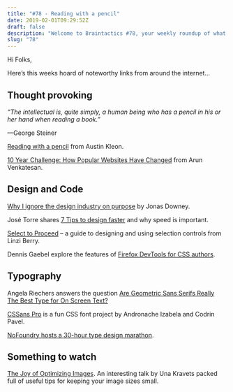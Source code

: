 ```yaml
---
title: "#78 - Reading with a pencil"
date: 2019-02-01T09:29:52Z
draft: false
description: "Welcome to Braintactics #78, your weekly roundup of what’s happening in design, code and typography."
slug: "78"
---
```


Hi Folks,

Here’s this weeks hoard of noteworthy links from around the internet...

## Thought provoking

_“The intellectual is, quite simply, a human being who has a pencil in his or her hand when reading a book.”_

—George Steiner

[Reading with a pencil](https://austinkleon.com/2018/08/30/reading-with-a-pencil/) from Austin Kleon.

[10 Year Challenge: How Popular Websites Have Changed](https://www.arun.is/blog/10-year-challenge/) from Arun Venkatesan.

## Design and Code

[Why I ignore the design industry on purpose](https://m.signalvnoise.com/why-i-ignore-the-design-industry-on-purpose/) by Jonas Downey.

José Torre shares [7 Tips to design faster](https://uxdesign.cc/7-tips-to-design-faster-ae01c6fa71f2) and why speed is important.

[Select to Proceed](https://medium.com/tap-to-dismiss/select-to-proceed-996d19c8a7a4) – a guide to designing and using selection controls from Linzi Berry.

Dennis Gaebel explore the features of [Firefox DevTools for CSS authors](https://blog.logrocket.com/firefox-devtools-for-css-authors-1511f41d1e3).

## Typography

Angela Riechers answers the question [Are Geometric Sans Serifs Really The Best Type for On Screen Text?](https://eyeondesign.aiga.org/are-geometric-sans-serifs-really-the-best-type-for-on-screen-text/)

[CSSans Pro](https://cssans.pro/) is a fun CSS font project by Andronache Izabela and Codrin Pavel.

[NoFoundry hosts a 30-hour type design marathon](https://www.itsnicethat.com/articles/nofoundry-saturday-type-fever-graphic-design-310119).

## Something to watch

[The Joy of Optimizing Images](https://aneventapart.com/news/post/the-joy-of-optimizing-images-by-una-kravets-aea-video). An interesting talk by Una Kravets packed full of useful tips for keeping your image sizes small.
